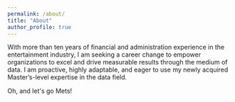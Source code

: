 ```yaml
---
permalink: /about/
title: "About"
author_profile: true
---
```


With more than ten years of financial and administration experience in the entertainment industry, I am seeking a career change to empower organizations to excel and drive measurable results through the medium of data. I am proactive, highly adaptable, and eager to use my newly acquired Master’s-level expertise in the data field. 

Oh, and let's go Mets!
